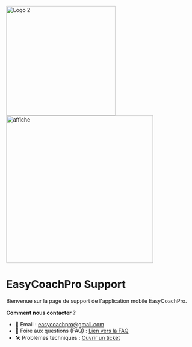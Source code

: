 <img width="290" alt="Logo 2" src="https://github.com/user-attachments/assets/7a665e8e-2791-464d-acee-355c9d613769" /> <img width="390" alt="affiche" src="https://github.com/user-attachments/assets/17bfe0dc-e917-48a4-9446-dcfbead1cc41" /> 


# EasyCoachPro Support
Bienvenue sur la page de support de l'application mobile EasyCoachPro.

**Comment nous contacter ?**
- 📧 Email : easycoachpro@gmail.com
- 📌 Foire aux questions (FAQ) : [Lien vers la FAQ](https://github.com/EasyCoachPro/EasyCoachPro/wiki)
- 🛠️ Problèmes techniques : [Ouvrir un ticket](https://github.com/EasyCoachPro/EasyCoachPro/issues/new?template=Blank+issue)




